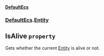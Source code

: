 #### [DefaultEcs](./DefaultEcs.md 'DefaultEcs')
### [DefaultEcs](./DefaultEcs.md#DefaultEcs 'DefaultEcs').[Entity](./DefaultEcs-Entity.md 'DefaultEcs.Entity')
## IsAlive `property`
Gets whether the current [Entity](./DefaultEcs-Entity.md 'DefaultEcs.Entity') is alive or not.
